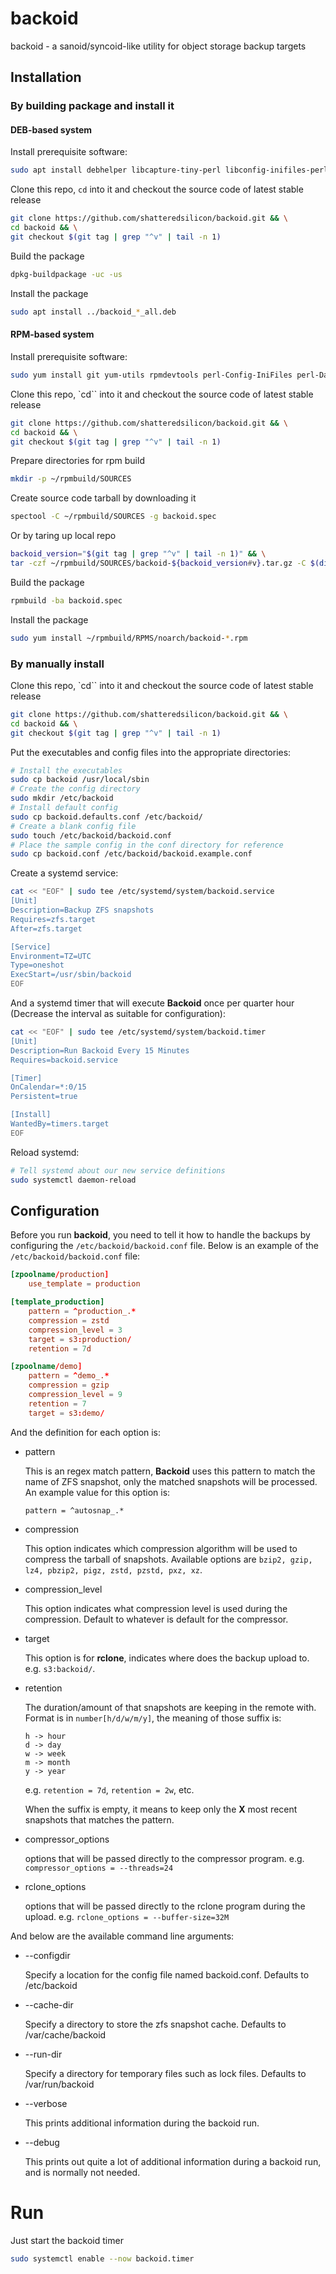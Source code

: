 # backoid
backoid - a sanoid/syncoid-like utility for object storage backup targets

## Installation

### By building package and install it

#### DEB-based system

Install prerequisite software:

```bash
sudo apt install debhelper libcapture-tiny-perl libconfig-inifiles-perl pv zstd build-essential git rclone
```

Clone this repo, `cd` into it and checkout the source code of latest stable release

```bash
git clone https://github.com/shatteredsilicon/backoid.git && \
cd backoid && \
git checkout $(git tag | grep "^v" | tail -n 1)
```

Build the package

```bash
dpkg-buildpackage -uc -us
```

Install the package

```bash
sudo apt install ../backoid_*_all.deb
```

#### RPM-based system

Install prerequisite software:

```bash
sudo yum install git yum-utils rpmdevtools perl-Config-IniFiles perl-Data-Dumper perl-Capture-Tiny perl-Getopt-Long pv rclone zstd gzip
```

Clone this repo, `cd`` into it and checkout the source code of latest stable release

```bash
git clone https://github.com/shatteredsilicon/backoid.git && \
cd backoid && \
git checkout $(git tag | grep "^v" | tail -n 1)
```

Prepare directories for rpm build

```bash
mkdir -p ~/rpmbuild/SOURCES
```

Create source code tarball by downloading it

```bash
spectool -C ~/rpmbuild/SOURCES -g backoid.spec
```

Or by taring up local repo

```bash
backoid_version="$(git tag | grep "^v" | tail -n 1)" && \
tar -czf ~/rpmbuild/SOURCES/backoid-${backoid_version#v}.tar.gz -C $(dirname $(pwd)) --transform "s/backoid/backoid-${backoid_version#v}/" backoid
```

Build the package

```bash
rpmbuild -ba backoid.spec
```

Install the package

```bash
sudo yum install ~/rpmbuild/RPMS/noarch/backoid-*.rpm
```

### By manually install

Clone this repo, `cd`` into it and checkout the source code of latest stable release

```bash
git clone https://github.com/shatteredsilicon/backoid.git && \
cd backoid && \
git checkout $(git tag | grep "^v" | tail -n 1)
```

Put the executables and config files into the appropriate directories:

```bash
# Install the executables
sudo cp backoid /usr/local/sbin
# Create the config directory
sudo mkdir /etc/backoid
# Install default config
sudo cp backoid.defaults.conf /etc/backoid/
# Create a blank config file
sudo touch /etc/backoid/backoid.conf
# Place the sample config in the conf directory for reference
sudo cp backoid.conf /etc/backoid/backoid.example.conf
```

Create a systemd service:

```bash
cat << "EOF" | sudo tee /etc/systemd/system/backoid.service
[Unit]
Description=Backup ZFS snapshots
Requires=zfs.target
After=zfs.target

[Service]
Environment=TZ=UTC
Type=oneshot
ExecStart=/usr/sbin/backoid
EOF
```

And a systemd timer that will execute **Backoid** once per quarter hour
(Decrease the interval as suitable for configuration):

```bash
cat << "EOF" | sudo tee /etc/systemd/system/backoid.timer
[Unit]
Description=Run Backoid Every 15 Minutes
Requires=backoid.service

[Timer]
OnCalendar=*:0/15
Persistent=true

[Install]
WantedBy=timers.target
EOF
```

Reload systemd:
```bash
# Tell systemd about our new service definitions
sudo systemctl daemon-reload
```

## Configuration

Before you run **backoid**, you need to tell it how to handle the backups by configuring the `/etc/backoid/backoid.conf` file. Below is an example of the `/etc/backoid/backoid.conf` file:

```conf
[zpoolname/production]
	use_template = production

[template_production]
	pattern = ^production_.*
	compression = zstd
	compression_level = 3
	target = s3:production/
	retention = 7d

[zpoolname/demo]
	pattern = ^demo_.*
	compression = gzip
	compression_level = 9
	retention = 7
	target = s3:demo/
```

And the definition for each option is:

+	pattern

	This is an regex match pattern, **Backoid** uses this pattern to match the name of ZFS snapshot, only the matched snapshots will be processed. An example value for this option is:

	```
	pattern = ^autosnap_.*
	```

+	compression

	This option indicates which compression algorithm will be used to compress the tarball of snapshots. Available options are `bzip2, gzip, lz4, pbzip2, pigz, zstd, pzstd, pxz, xz`.

+	compression_level

	This option indicates what compression level is used during the compression. Default to whatever is default for the compressor.

+	target

	This option is for **rclone**, indicates where does the backup upload to. e.g. `s3:backoid/`.

+   retention

    The duration/amount of that snapshots are keeping in the remote with. Format is in `number[h/d/w/m/y]`, the meaning of those suffix is:

    ```
    h -> hour
    d -> day
    w -> week
    m -> month
    y -> year
    ```

    e.g. `retention = 7d`, `retention = 2w`, etc.

    When the suffix is empty, it means to keep only the **X** most recent snapshots that matches the pattern.

+	compressor_options

	options that will be passed directly to the compressor program. e.g. `compressor_options = --threads=24`

+	rclone_options

	options that will be passed directly to the rclone program during the upload. e.g. `rclone_options = --buffer-size=32M`

And below are the available command line arguments:

+   --configdir

	Specify a location for the config file named backoid.conf. Defaults to /etc/backoid

+   --cache-dir

	Specify a directory to store the zfs snapshot cache. Defaults to /var/cache/backoid

+   --run-dir

	Specify a directory for temporary files such as lock files. Defaults to /var/run/backoid

+   --verbose

	This prints additional information during the backoid run.

+   --debug

	This prints out quite a lot of additional information during a backoid run, and is normally not needed.

# Run

Just start the backoid timer

```bash
sudo systemctl enable --now backoid.timer
```

